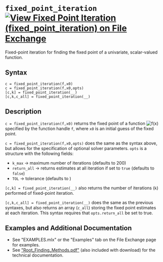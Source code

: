 # `fixed_point_iteration` [![View Fixed Point Iteration (fixed_point_iteration) on File Exchange](https://www.mathworks.com/matlabcentral/images/matlab-file-exchange.svg)](https://www.mathworks.com/matlabcentral/fileexchange/86992-fixed-point-iteration-fixed_point_iteration)

Fixed-point iteration for finding the fixed point of a univariate, scalar-valued function.


## Syntax

`c = fixed_point_iteration(f,x0)`\
`c = fixed_point_iteration(f,x0,opts)`\
`[c,k] = fixed_point_iteration(__)`\
`[c,k,c_all] = fixed_point_iteration(__)`


## Description

`c = fixed_point_iteration(f,x0)` returns the fixed point of a function <img src="https://latex.codecogs.com/svg.latex?\inline&space;f(x)" title="f(x)" /> specified by the function handle `f`, where `x0` is an initial guess of the fixed point.

`c = fixed_point_iteration(f,x0,opts)` does the same as the syntax above, but allows for the specification of optional solver parameters. `opts` is a structure with the following fields:
   - `k_max` &rightarrow; maximum number of iterations (defaults to 200)
   - `return_all` &rightarrow; returns estimates at all iteration if set to `true` (defaults to `false`)
   - `TOL` &rightarrow; tolerance (defaults to <img src="https://latex.codecogs.com/svg.latex?\inline&space;10^{-10}" title="" />)

`[c,k] = fixed_point_iteration(__)` also returns the number of iterations (`k`) performed of fixed-point iteration.

`[c,k,c_all] = fixed_point_iteration(__)` does the same as the previous syntaxes, but also returns an array (`c_all`) storing the fixed point estimates at each iteration. This syntax requires that `opts.return_all` be set to true.

## Examples and Additional Documentation

   - See "EXAMPLES.mlx" or the "Examples" tab on the File Exchange page for examples. 
   - See ["Root_Finding_Methods.pdf"](https://tamaskis.github.io/files/Root_Finding_Methods.pdf) (also included with download) for the technical documentation.

